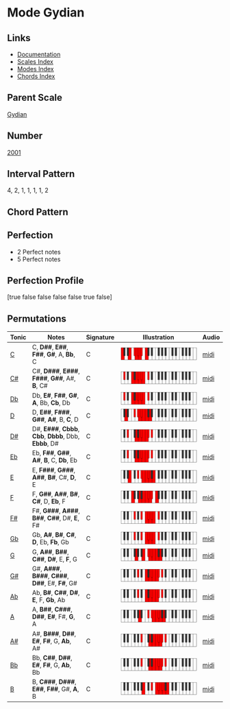 # Mode Gydian

## Links

- [Documentation](index.md)
- [Scales Index](Scales.md)
- [Modes Index](Modes.md)
- [Chords Index](Chords.md)

## Parent Scale

[Gydian](ScaleGydian.md)

## Number

[2001](https://ianring.com/musictheory/scales/2001)

## Interval Pattern

4, 2, 1, 1, 1, 1, 2

## Chord Pattern



## Perfection

- 2 Perfect notes
- 5 Perfect notes

## Perfection Profile

[true false false false false true false]

## Permutations

| Tonic | Notes | Signature | Illustration | Audio |
|-------|-------|-----------|--------------|-------|
| [C](ModeCNaturalGydian.md) | C, **D##**, **E##**, **F##**, **G#**, A, **Bb**, C | C | ![CNaturalGydian](ModeCNaturalGydian.png) | [midi](https://github.com/edipermadi/music/blob/main/docs/ModeCNaturalGydian.mid?raw=true) |
| [C#](ModeCSharpGydian.md) | C#, **D###**, **E###**, **F###**, **G##**, A#, **B**, C# | C | ![CSharpGydian](ModeCSharpGydian.png) | [midi](https://github.com/edipermadi/music/blob/main/docs/ModeCSharpGydian.mid?raw=true) |
| [Db](ModeDFlatGydian.md) | Db, **E#**, **F##**, **G#**, **A**, Bb, **Cb**, Db | C | ![DFlatGydian](ModeDFlatGydian.png) | [midi](https://github.com/edipermadi/music/blob/main/docs/ModeDFlatGydian.mid?raw=true) |
| [D](ModeDNaturalGydian.md) | D, **E##**, **F###**, **G##**, **A#**, B, **C**, D | C | ![DNaturalGydian](ModeDNaturalGydian.png) | [midi](https://github.com/edipermadi/music/blob/main/docs/ModeDNaturalGydian.mid?raw=true) |
| [D#](ModeDSharpGydian.md) | D#, **E###**, **Cbbb**, **Cbb**, **Dbbb**, Dbb, **Ebbb**, D# | C | ![DSharpGydian](ModeDSharpGydian.png) | [midi](https://github.com/edipermadi/music/blob/main/docs/ModeDSharpGydian.mid?raw=true) |
| [Eb](ModeEFlatGydian.md) | Eb, **F##**, **G##**, **A#**, **B**, C, **Db**, Eb | C | ![EFlatGydian](ModeEFlatGydian.png) | [midi](https://github.com/edipermadi/music/blob/main/docs/ModeEFlatGydian.mid?raw=true) |
| [E](ModeENaturalGydian.md) | E, **F###**, **G###**, **A##**, **B#**, C#, **D**, E | C | ![ENaturalGydian](ModeENaturalGydian.png) | [midi](https://github.com/edipermadi/music/blob/main/docs/ModeENaturalGydian.mid?raw=true) |
| [F](ModeFNaturalGydian.md) | F, **G##**, **A##**, **B#**, **C#**, D, **Eb**, F | C | ![FNaturalGydian](ModeFNaturalGydian.png) | [midi](https://github.com/edipermadi/music/blob/main/docs/ModeFNaturalGydian.mid?raw=true) |
| [F#](ModeFSharpGydian.md) | F#, **G###**, **A###**, **B##**, **C##**, D#, **E**, F# | C | ![FSharpGydian](ModeFSharpGydian.png) | [midi](https://github.com/edipermadi/music/blob/main/docs/ModeFSharpGydian.mid?raw=true) |
| [Gb](ModeGFlatGydian.md) | Gb, **A#**, **B#**, **C#**, **D**, Eb, **Fb**, Gb | C | ![GFlatGydian](ModeGFlatGydian.png) | [midi](https://github.com/edipermadi/music/blob/main/docs/ModeGFlatGydian.mid?raw=true) |
| [G](ModeGNaturalGydian.md) | G, **A##**, **B##**, **C##**, **D#**, E, **F**, G | C | ![GNaturalGydian](ModeGNaturalGydian.png) | [midi](https://github.com/edipermadi/music/blob/main/docs/ModeGNaturalGydian.mid?raw=true) |
| [G#](ModeGSharpGydian.md) | G#, **A###**, **B###**, **C###**, **D##**, E#, **F#**, G# | C | ![GSharpGydian](ModeGSharpGydian.png) | [midi](https://github.com/edipermadi/music/blob/main/docs/ModeGSharpGydian.mid?raw=true) |
| [Ab](ModeAFlatGydian.md) | Ab, **B#**, **C##**, **D#**, **E**, F, **Gb**, Ab | C | ![AFlatGydian](ModeAFlatGydian.png) | [midi](https://github.com/edipermadi/music/blob/main/docs/ModeAFlatGydian.mid?raw=true) |
| [A](ModeANaturalGydian.md) | A, **B##**, **C###**, **D##**, **E#**, F#, **G**, A | C | ![ANaturalGydian](ModeANaturalGydian.png) | [midi](https://github.com/edipermadi/music/blob/main/docs/ModeANaturalGydian.mid?raw=true) |
| [A#](ModeASharpGydian.md) | A#, **B###**, **D##**, **E#**, **F#**, G, **Ab**, A# | C | ![ASharpGydian](ModeASharpGydian.png) | [midi](https://github.com/edipermadi/music/blob/main/docs/ModeASharpGydian.mid?raw=true) |
| [Bb](ModeBFlatGydian.md) | Bb, **C##**, **D##**, **E#**, **F#**, G, **Ab**, Bb | C | ![BFlatGydian](ModeBFlatGydian.png) | [midi](https://github.com/edipermadi/music/blob/main/docs/ModeBFlatGydian.mid?raw=true) |
| [B](ModeBNaturalGydian.md) | B, **C###**, **D###**, **E##**, **F##**, G#, **A**, B | C | ![BNaturalGydian](ModeBNaturalGydian.png) | [midi](https://github.com/edipermadi/music/blob/main/docs/ModeBNaturalGydian.mid?raw=true) |
